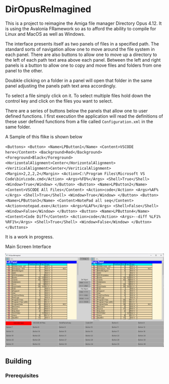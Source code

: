 # DirOpusReImagined

This is a project to reimagine the Amiga file manager Directory Opus 4.12. 
It is using the Avalonia FRamework so as to afford the ability to compile for Linux
and MacOS as well as Windows.

The interface presents itself as two panels of files in a specified path.
The standard sorts of navigation allow one to move around the file system 
in each panel. There are also buttons to allow one to move up a directory 
to the left of each path text area above each panel.
Between the left and right panels is a button to allow one to copy and move
files and folders from one panel to the other. 

Doubkle clicking on a folder in a panel will open that folder in the same panel
adjusting the panels path text area accordingly.

To select a file simply click on it. To select multiple files hold down the
control key and click on the files you want to select. 

There are a series of buttons below the panels that allow one to user defined
functions. I first execution the application will read the definitions of these 
user defined functions from a file called `Configuration.xml` in the same folder.

A Sample of this flike is shown below

`
<Buttons>
	<Button>
		<Name>LPButton1</Name>
		<Content>VSCODE here</Content>
		<Background>Red</Background>
		<Foreground>Black</Foreground>
		<HorizontalAlignment>Center</HorizontalAlignment>
		<VeriticalAlignment>Center</VeriticalAlignment>
		<Margin>2,2,2,2</Margin>
		<Action>C:\Program Files\Microsoft VS Code\bin\code.cmd</Action>
		<Args>%FD%</Args>
		<Shell>True</Shell>
		<Window>True</Window>
	</Button>
	<Button>
		<Name>LPButton2</Name>
		<Content>VSCODE All Files</Content>
		<Action>code</Action>
		<Args>%AF%</Args>
		<Shell>True</Shell>
		<Window>True</Window>
	</Button>
	<Button>
		<Name>LPButton3</Name>
		<Content>NotePad all seq</Content>
		<Action>notepad.exe</Action>
		<Args>%LAF%</Args>
		<Shell>False</Shell>
		<Window>False</Window>
	</Button>
	<Button>
		<Name>LPButton4</Name>
		<Content>Code Diff</Content>
		<Action>code</Action>
		<Args>--diff %LF1% %RF1%</Args>
		<Shell>True</Shell>
		<Window>False</Window>
	</Button>
</Buttons>
`

It is a work in progress.

Main Screen Interface

![Screenshot](https://github.com/Harlock123/DirOpusReImagined/blob/master/Images/MainScreen1.jpg)

## Building

### Prerequisites


